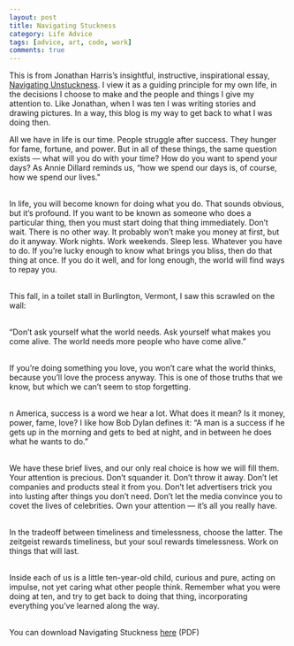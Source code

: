```yaml
---
layout: post
title: Navigating Stuckness
category: Life Advice
tags: [advice, art, code, work]
comments: true
---
```


This is from Jonathan Harris’s insightful, instructive, inspirational essay, [Navigating Unstuckness](http://transom.org/2014/jonathan-harris/). I view it as a guiding principle for my own life, in the decisions I choose to make and the people and things I give my attention to. Like Jonathan, when I was ten I was writing stories and drawing pictures. In a way, this blog is my way to get back to what I was doing then.

<quote>
All we have in life is our time. People struggle after success. They hunger for fame, fortune, and power. But in all of these things, the same question exists — what will you do with your time? How do you want to spend your days? As Annie Dillard reminds us, “how we spend our days is, of course, how we spend our lives." <br><br>

In life, you will become known for doing what you do. That sounds obvious, but it’s profound. If you want to be known as someone who does a particular thing, then you must start doing that thing immediately. Don’t wait. There is no other way. It probably won’t make you money at first, but do it anyway. Work nights. Work weekends. Sleep less. Whatever you have to do. If you’re lucky enough to know what brings you bliss, then do that thing at once. If you do it well, and for long enough, the world will find ways to repay you.<br><br>

This fall, in a toilet stall in Burlington, Vermont, I saw this scrawled on the wall:<br><br>

“Don’t ask yourself what the world needs. Ask yourself what makes you come alive. The world needs more people who have come alive.”<br><br>

If you’re doing something you love, you won’t care what the world thinks, because you’ll love the process anyway. This is one of those truths that we know, but which we can’t seem to stop forgetting. <br><br>

n America, success is a word we hear a lot. What does it mean? Is it money, power, fame, love? I like how Bob Dylan defines it: “A man is a success if he gets up in the morning and gets to bed at night, and in between he does what he wants to do.” <br><br>

We have these brief lives, and our only real choice is how we will fill them. Your attention is precious. Don’t squander it. Don’t throw it away. Don’t let companies and products steal it from you. Don’t let advertisers trick you into lusting after things you don’t need. Don’t let the media convince you to covet the lives of celebrities. Own your attention — it’s all you really have. <br><br>

In the tradeoff between timeliness and timelessness, choose the latter. The zeitgeist rewards timeliness, but your soul rewards timelessness. Work on things that will last. <br><br>

Inside each of us is a little ten-year-old child, curious and pure, acting on impulse, not yet caring what other people think. Remember what you were doing at ten, and try to get back to doing that thing, incorporating everything you’ve learned along the way. <br><br>
</quote>

You can download Navigating Stuckness [here](http://newcdn.transom.org/wp-content/uploads/2014/01/JonathanHarris_review_docx.pdf) (PDF)